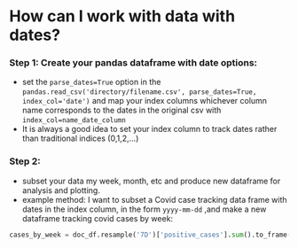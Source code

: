 # How can I work with data with dates?

### Step 1: Create your pandas dataframe with date options:
- set the `parse_dates=True` option in the `pandas.read_csv('directory/filename.csv', parse_dates=True, index_col='date')` and map your index columns whichever column name corresponds to the dates in the original csv with `index_col=name_date_column`
- It is always a good idea to set your index column to track dates rather than traditional indices (0,1,2,...)

### Step 2: 
- subset your data my week, month, etc and produce new dataframe for analysis and plotting. 
- example method: I want to subset a Covid case tracking data frame with dates in the index column, in the form `yyyy-mm-dd` ,and make a new dataframe tracking covid cases by week:
``` python
cases_by_week = doc_df.resample('7D')['positive_cases'].sum().to_frame()
```